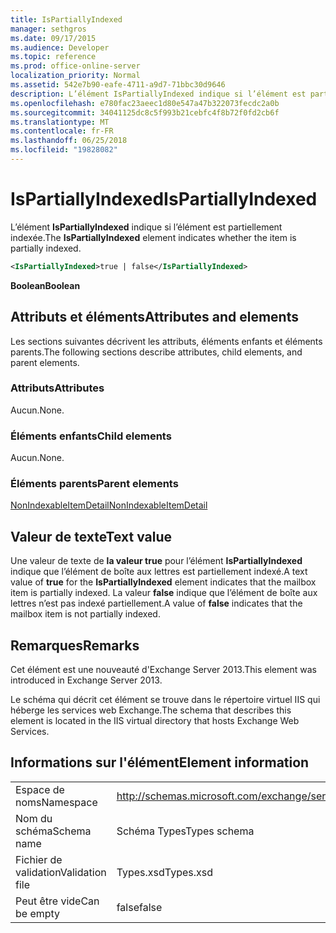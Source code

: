 ```yaml
---
title: IsPartiallyIndexed
manager: sethgros
ms.date: 09/17/2015
ms.audience: Developer
ms.topic: reference
ms.prod: office-online-server
localization_priority: Normal
ms.assetid: 542e7b90-eafe-4711-a9d7-71bbc30d9646
description: L’élément IsPartiallyIndexed indique si l’élément est partiellement indexée.
ms.openlocfilehash: e780fac23aeec1d80e547a47b322073fecdc2a0b
ms.sourcegitcommit: 34041125dc8c5f993b21cebfc4f8b72f0fd2cb6f
ms.translationtype: MT
ms.contentlocale: fr-FR
ms.lasthandoff: 06/25/2018
ms.locfileid: "19828082"
---
```

# <a name="ispartiallyindexed"></a><span data-ttu-id="018a2-103">IsPartiallyIndexed</span><span class="sxs-lookup"><span data-stu-id="018a2-103">IsPartiallyIndexed</span></span>

<span data-ttu-id="018a2-104">L’élément **IsPartiallyIndexed** indique si l’élément est partiellement indexée.</span><span class="sxs-lookup"><span data-stu-id="018a2-104">The **IsPartiallyIndexed** element indicates whether the item is partially indexed.</span></span> 
  
```XML
<IsPartiallyIndexed>true | false</IsPartiallyIndexed>
```

 <span data-ttu-id="018a2-105">**Boolean**</span><span class="sxs-lookup"><span data-stu-id="018a2-105">**Boolean**</span></span>
## <a name="attributes-and-elements"></a><span data-ttu-id="018a2-106">Attributs et éléments</span><span class="sxs-lookup"><span data-stu-id="018a2-106">Attributes and elements</span></span>

<span data-ttu-id="018a2-107">Les sections suivantes décrivent les attributs, éléments enfants et éléments parents.</span><span class="sxs-lookup"><span data-stu-id="018a2-107">The following sections describe attributes, child elements, and parent elements.</span></span>
  
### <a name="attributes"></a><span data-ttu-id="018a2-108">Attributs</span><span class="sxs-lookup"><span data-stu-id="018a2-108">Attributes</span></span>

<span data-ttu-id="018a2-109">Aucun.</span><span class="sxs-lookup"><span data-stu-id="018a2-109">None.</span></span>
  
### <a name="child-elements"></a><span data-ttu-id="018a2-110">Éléments enfants</span><span class="sxs-lookup"><span data-stu-id="018a2-110">Child elements</span></span>

<span data-ttu-id="018a2-111">Aucun.</span><span class="sxs-lookup"><span data-stu-id="018a2-111">None.</span></span>
  
### <a name="parent-elements"></a><span data-ttu-id="018a2-112">Éléments parents</span><span class="sxs-lookup"><span data-stu-id="018a2-112">Parent elements</span></span>

[<span data-ttu-id="018a2-113">NonIndexableItemDetail</span><span class="sxs-lookup"><span data-stu-id="018a2-113">NonIndexableItemDetail</span></span>](nonindexableitemdetail.md)
  
## <a name="text-value"></a><span data-ttu-id="018a2-114">Valeur de texte</span><span class="sxs-lookup"><span data-stu-id="018a2-114">Text value</span></span>

<span data-ttu-id="018a2-115">Une valeur de texte de **la valeur true** pour l’élément **IsPartiallyIndexed** indique que l’élément de boîte aux lettres est partiellement indexé.</span><span class="sxs-lookup"><span data-stu-id="018a2-115">A text value of **true** for the **IsPartiallyIndexed** element indicates that the mailbox item is partially indexed.</span></span> <span data-ttu-id="018a2-116">La valeur **false** indique que l’élément de boîte aux lettres n’est pas indexé partiellement.</span><span class="sxs-lookup"><span data-stu-id="018a2-116">A value of **false** indicates that the mailbox item is not partially indexed.</span></span> 
  
## <a name="remarks"></a><span data-ttu-id="018a2-117">Remarques</span><span class="sxs-lookup"><span data-stu-id="018a2-117">Remarks</span></span>

<span data-ttu-id="018a2-118">Cet élément est une nouveauté d'Exchange Server 2013.</span><span class="sxs-lookup"><span data-stu-id="018a2-118">This element was introduced in Exchange Server 2013.</span></span>
  
<span data-ttu-id="018a2-119">Le schéma qui décrit cet élément se trouve dans le répertoire virtuel IIS qui héberge les services web Exchange.</span><span class="sxs-lookup"><span data-stu-id="018a2-119">The schema that describes this element is located in the IIS virtual directory that hosts Exchange Web Services.</span></span>
  
## <a name="element-information"></a><span data-ttu-id="018a2-120">Informations sur l'élément</span><span class="sxs-lookup"><span data-stu-id="018a2-120">Element information</span></span>

|||
|:-----|:-----|
|<span data-ttu-id="018a2-121">Espace de noms</span><span class="sxs-lookup"><span data-stu-id="018a2-121">Namespace</span></span>  <br/> |http://schemas.microsoft.com/exchange/services/2006/types  <br/> |
|<span data-ttu-id="018a2-122">Nom du schéma</span><span class="sxs-lookup"><span data-stu-id="018a2-122">Schema name</span></span>  <br/> |<span data-ttu-id="018a2-123">Schéma Types</span><span class="sxs-lookup"><span data-stu-id="018a2-123">Types schema</span></span>  <br/> |
|<span data-ttu-id="018a2-124">Fichier de validation</span><span class="sxs-lookup"><span data-stu-id="018a2-124">Validation file</span></span>  <br/> |<span data-ttu-id="018a2-125">Types.xsd</span><span class="sxs-lookup"><span data-stu-id="018a2-125">Types.xsd</span></span>  <br/> |
|<span data-ttu-id="018a2-126">Peut être vide</span><span class="sxs-lookup"><span data-stu-id="018a2-126">Can be empty</span></span>  <br/> |<span data-ttu-id="018a2-127">false</span><span class="sxs-lookup"><span data-stu-id="018a2-127">false</span></span>  <br/> |
   


